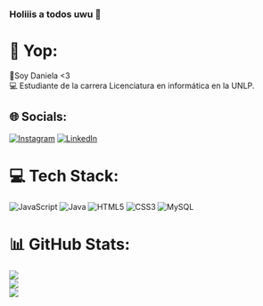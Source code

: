 ### Holiiis a todos uwu 👋

# 💫 Yop:
💜Soy Daniela <3<br>💻 Estudiante de la carrera Licenciatura en informática en la UNLP.


## 🌐 Socials:
[![Instagram](https://img.shields.io/badge/Instagram-%23E4405F.svg?logo=Instagram&logoColor=white)](https://instagram.com/danielatfit) [![LinkedIn](https://img.shields.io/badge/LinkedIn-%230077B5.svg?logo=linkedin&logoColor=white)](https://linkedin.com/in/https://www.linkedin.com/in/daniela-tapia-505361184) 

# 💻 Tech Stack:
![JavaScript](https://img.shields.io/badge/javascript-%23323330.svg?style=flat&logo=javascript&logoColor=%23F7DF1E) ![Java](https://img.shields.io/badge/java-%23ED8B00.svg?style=flat&logo=java&logoColor=white) ![HTML5](https://img.shields.io/badge/html5-%23E34F26.svg?style=flat&logo=html5&logoColor=white) ![CSS3](https://img.shields.io/badge/css3-%231572B6.svg?style=flat&logo=css3&logoColor=white) ![MySQL](https://img.shields.io/badge/mysql-%2300f.svg?style=flat&logo=mysql&logoColor=white)
# 📊 GitHub Stats:
![](https://github-readme-stats.vercel.app/api?username=Piggypink8&theme=monokai&hide_border=false&include_all_commits=false&count_private=false)<br/>
![](https://github-readme-streak-stats.herokuapp.com/?user=Piggypink8&theme=monokai&hide_border=false)<br/>
![](https://github-readme-stats.vercel.app/api/top-langs/?username=Piggypink8&theme=monokai&hide_border=false&include_all_commits=false&count_private=false&layout=compact)

<!-- Proudly created with GPRM ( https://gprm.itsvg.in ) -->
